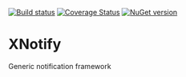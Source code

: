 [![Build status](https://ci.appveyor.com/api/projects/status/e2wvr26858kyi12g/branch/master?svg=true)](https://ci.appveyor.com/project/jrandallsexton/xnotify/branch/master)  [![Coverage Status](https://coveralls.io/repos/jrandallsexton/XNotify/badge.svg)](https://coveralls.io/r/jrandallsexton/XNotify)  [![NuGet version](https://badge.fury.io/nu/xnotify.svg)](http://badge.fury.io/nu/xnotify)
# XNotify
Generic notification framework
